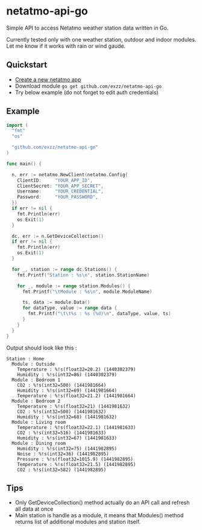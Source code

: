 # netatmo-api-go
Simple API to access Netatmo weather station data written in Go.

Currently tested only with one weather station, outdoor and indoor modules. Let me know if it works with rain or wind gaude.

## Quickstart

- [Create a new netatmo app](https://dev.netatmo.com/dev/createapp)
- Download module ```go get github.com/exzz/netatmo-api-go```
- Try below example (do not forget to edit auth credentials)

## Example

```go
import (
  "fmt"
  "os"

  "github.com/exzz/netatmo-api-go"
)

func main() {

  n, err := netatmo.NewClient(netatmo.Config{
    ClientID:     "YOUR_APP_ID",
    ClientSecret: "YOUR_APP_SECRET",
    Username:     "YOUR_CREDENTIAL",
    Password:     "YOUR_PASSWORD",
  })
  if err != nil {
    fmt.Println(err)
    os.Exit(1)
  }

  dc, err := n.GetDeviceCollection()
  if err != nil {
    fmt.Println(err)
    os.Exit(1)
  }

  for _, station := range dc.Stations() {
    fmt.Printf("Station : %s\n", station.StationName)

    for _, module := range station.Modules() {
      fmt.Printf("\tModule : %s\n", module.ModuleName)

      ts, data := module.Data()
      for dataType, value := range data {
        fmt.Printf("\t\t%s : %s (%d)\n", dataType, value, ts)
      }
    }
  }
}
```

Output should look like this :
```
Station : Home
  Module : Outside
    Temperature : %!s(float32=20.2) (1440302379)
    Humidity : %!s(int32=86) (1440302379)
  Module : Bedroom 1
    CO2 : %!s(int32=500) (1441981664)
    Humidity : %!s(int32=69) (1441981664)
    Temperature : %!s(float32=21.2) (1441981664)
  Module : Bedroom 2
    Temperature : %!s(float32=21) (1441981632)
    CO2 : %!s(int32=508) (1441981632)
    Humidity : %!s(int32=68) (1441981632)
  Module : Living room
    Temperature : %!s(float32=22.1) (1441981633)
    CO2 : %!s(int32=516) (1441981633)
    Humidity : %!s(int32=67) (1441981633)
  Module : Dining room
    Humidity : %!s(int32=75) (1441982895)
    Noise : %!s(int32=36) (1441982895)
    Pressure : %!s(float32=1015.9) (1441982895)
    Temperature : %!s(float32=21.5) (1441982895)
    CO2 : %!s(int32=582) (1441982895)

```
## Tips
- Only GetDeviceCollection() method actually do an API call and refresh all data at once
- Main station is handle as a module, it means that Modules() method returns list of additional modules and station itself.
